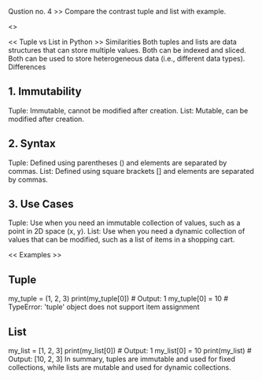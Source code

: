 Qustion no. 4 >> Compare the contrast tuple and list with example.

<<Answer>>

<< Tuple vs List in Python >>
Similarities
Both tuples and lists are data structures that can store multiple values.
Both can be indexed and sliced.
Both can be used to store heterogeneous data (i.e., different data types).
Differences

## 1. Immutability
Tuple: Immutable, cannot be modified after creation.
List: Mutable, can be modified after creation.

## 2. Syntax
Tuple: Defined using parentheses () and elements are separated by commas.
List: Defined using square brackets [] and elements are separated by commas.

## 3. Use Cases
Tuple: Use when you need an immutable collection of values, such as a point in 2D space (x, y).
List: Use when you need a dynamic collection of values that can be modified, such as a list of items in a shopping cart.


<< Examples >>


## Tuple
my_tuple = (1, 2, 3)
print(my_tuple[0])  # Output: 1
my_tuple[0] = 10  # TypeError: 'tuple' object does not support item assignment



## List
my_list = [1, 2, 3]
print(my_list[0])  # Output: 1
my_list[0] = 10
print(my_list)  # Output: [10, 2, 3]
In summary, tuples are immutable and used for fixed collections, while lists are mutable and used for dynamic collections.
